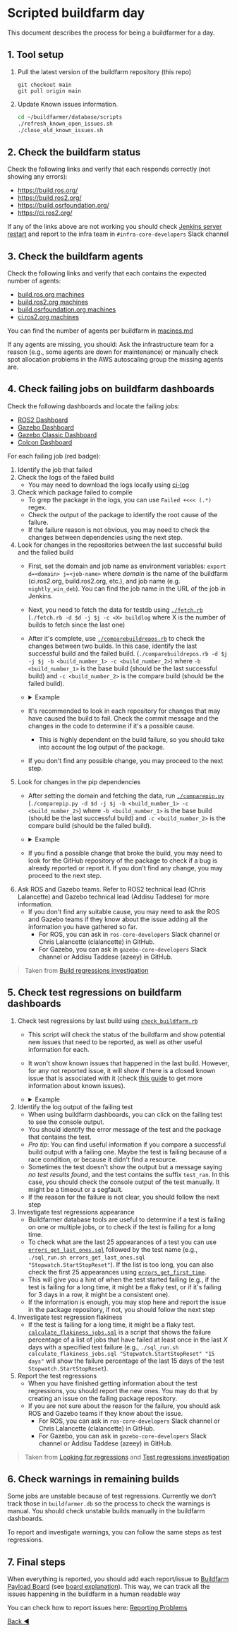 # Scripted buildfarm day

This document describes the process for being a buildfarmer for a day.

## 1. Tool setup

1. Pull the latest version of the buildfarm repository (this repo)
    ```
    git checkout main
    git pull origin main
    ```
2. Update Known issues information.

    ```bash
    cd ~/buildfarmer/database/scripts
    ./refresh_known_open_issues.sh
    ./close_old_known_issues.sh
    ```

## 2. Check the buildfarm status

Check the following links and verify that each responds correctly (not showing any errors):
* https://build.ros.org/
* https://build.ros2.org/
* https://build.osrfoundation.org/
* https://ci.ros2.org/

If any of the links above are not working you should check [Jenkins server restart](../infra/jenkins_server_restart.md) and report to the infra team in `#infra-core-developers` Slack channel

## 3. Check the buildfarm agents

Check the following links and verify that each contains the expected number of agents:
<ul>
<li><a href="https://build.ros.org/computer/">build.ros.org machines</a></li>
<li><a href="https://build.ros2.org/computer">build.ros2.org machines</a></li>
<li><a href="https://build.osrfoundation.org/computer/">build.osrfoundation.org machines</a></li>
<li><a href="https://ci.ros2.org/computer/">ci.ros2.org machines</a></li>
</ul>

You can find the number of agents per buildfarm in [macines.md](../../machines.md#nodes-list)

If any agents are missing, you should: Ask the infrastructure team for a reason (e.g., some agents are down for maintenance) or manually check spot allocation problems in the AWS autoscaling group the missing agents are.


## 4. Check failing jobs on buildfarm dashboards

Check the following dashboards and locate the failing jobs:

* [ROS2  Dashboard](https://github.com/osrf/buildfarmer/blob/main/ROS2.md)
* [Gazebo Dashboard](https://github.com/osrf/buildfarmer/blob/main/Ignition.md)
* [Gazebo Classic Dashboard](https://github.com/osrf/buildfarmer/blob/main/Gazebo.md)
* [Colcon Dashboard](https://github.com/osrf/buildfarmer/blob/main/Colcon.md)

For each failing job (red badge):
1. Identify the job that failed
2. Check the logs of the failed build
   * You may need to download the logs locally using [ci-log](./buildfarmer_triage_tools.md#ci-log)
3. Check which package failed to compile
   * To grep the package in the logs, you can use `Failed +<<< (.*)` regex.
   * Check the output of the package to identify the root cause of the failure.
   * If the failure reason is not obvious, you may need to check the changes between dependencies using the next step.
4. Look for changes in the repositories between the last successful build and the failed build
   * First, set the domain and job name as environment variables: `export d=<domain> j=<job-name>` where _domain_ is the name of the buildfarm (ci.ros2.org, build.ros2.org, etc.), and job name (e.g. `nightly_win_deb`). You can find the job name in the URL of the job in Jenkins.
   * Next, you need to fetch the data for testdb using [`./fetch.rb`](./buildfarmer_triage_tools.md#fetchrb) (`./fetch.rb -d $d -j $j -c <X> buildlog` where X is the number of builds to fetch since the last one)
   * After it's complete, use [`./comparebuildrepos.rb`](./buildfarmer_triage_tools.md#comparebuildreposrb) to check the changes between two builds. In this case, identify the last successful build and the failed build. (`./comparebuildrepos.rb -d $j -j $j -b <build_number_1> -c <build_number_2>`) where `-b <build_number_1>` is the base build (should be the last successful build) and `-c <build_number_2>` is the compare build (should be the failed build).
   * <details><summary>Example</summary>
    
     Check differences between build 100 and 101 of the `nightly_win_deb` job in the `ci.ros2.org` buildfarm:

     ```bash
     export d=ci.ros2.org j=nightly_win_deb
     ./fetch.rb -d $d -j $j -c 2 buildlog # Supposing the last build was 101
     ./comparebuildrepos.rb -d $d -j $j -b 100 -c 101
     ```

     </details>
   * It's recommended to look in each repository for changes that may have caused the build to fail. Check the commit message and the changes in the code to determine if it's a possible cause.
     * This is highly dependent on the build failure, so you should take into account the log output of the package.
   * If you don't find any possible change, you may proceed to the next step.
5. Look for changes in the pip dependencies
   * After setting the domain and fetching the data, run [`./comparepip.py`](./buildfarmer_triage_tools.md#comparepippy) (`./comparepip.py -d $d -j $j -b <build_number_1> -c <build_number_2>`) where `-b <build_number_1>` is the base build (should be the last successful build) and `-c <build_number_2>` is the compare build (should be the failed build).
   * <details><summary>Example</summary>
    
     Check differences between build 100 and 101 of the `nightly_win_deb` job in the `ci.ros2.org` buildfarm:

     ```bash
     export d=ci.ros2.org j=nightly_win_deb
     ./fetch.rb -d $d -j $j -c 2 buildlog # Supposing the last build was 101
     ./comparepip.py -d $d -j $j -b 100 -c 101
     ```

     </details>
   * If you find a possible change that broke the build, you may need to look for the GitHub repository of the package to check if a bug is already reported or report it. If you don't find any change, you may proceed to the next step.
6. Ask ROS and Gazebo teams. Refer to ROS2 technical lead (Chris Lalancette) and Gazebo technical lead (Addisu Taddese) for more information.
   * If you don't find any suitable cause, you may need to ask the ROS and Gazebo teams if they know about the issue adding all the information you have gathered so far.
     * For ROS, you can ask in `ros-core-developers` Slack channel or Chris Lalancette (clalancette) in GitHub.
     * For Gazebo, you can ask in `gazebo-core-developers` Slack channel or Addisu Taddese (azeey) in GitHub.
 
> Taken from [Build regressions investigation](./build_regressions_investigation.md#investigation-steps)


## 5. Check test regressions on buildfarm dashboards

1. Check test regressions by last build using [`check_buildfarm.rb`](./buildfarmer_triage_tools.md#check_buildfarmrb)
   * This script will check the status of the buildfarm and show potential new issues that need to be reported, as well as other useful information for each.
   * It won't show known issues that happened in the last build. However, for any not reported issue, it will show if there is a closed known issue that is associated with it (check [this guide](./known_issues.md) to get more information about known issues).
   * <details><summary>Example</summary>
     
     ```bash
     ./check_buildfarm.rb -e "performance connext rep fastrtps-dynamic"
     ```
     
      We exclude: performance, connext, repeated and fastrtps-dynamic jobs because those are a minor priority (and often contains a lot of test regressions that we don't need to check).

     </details>
2. Identify the log output of the failing test
   * When using buildfarm dashboards, you can click on the failing test to see the console output.
   * You should identify the error message of the test and the package that contains the test.
   * *Pro tip*: You can find useful information if you compare a successful build output with a failing one. Maybe the test is failing because of a race condition, or because it didn't find a resource.
   * Sometimes the test doesn't show the output but a message saying *no test results found*, and the test contains the suffix `test_ran`. In this case, you should check the console output of the test manually. It might be a timeout or a segfault.
   * If the reason for the failure is not clear, you should follow the next step
3. Investigate test regressions appearance
   * Buildfarmer database tools are useful to determine if a test is failing on one or multiple jobs, or to check if the test is failing for a long time.
   * To check what are the last 25 appearances of a test you can use [`errors_get_last_ones.sql`](./buildfarmer_triage_tools.md#errors_get_last_onessql) followed by the test name (e.g., `./sql_run.sh errors_get_last_ones.sql "Stopwatch.StartStopReset"`). If the list is too long, you can also check the first 25 appearances using [`errors_get_first_time`](./buildfarmer_triage_tools.md#errors_get_first_timesql).
   * This will give you a hint of when the test started failing (e.g., if the test is failing for a long time, it might be a flaky test, or if it's failing for 3 days in a row, it might be a consistent one).
   * If the information is enough, you may stop here and report the issue in the package repository, if not, you should follow the next step
4. Investigate test regression flakiness
   * If the test is failing for a long time, it might be a flaky test. [`calculate_flakiness_jobs.sql`](./buildfarmer_triage_tools.md#calculate_flakiness_jobssql) is a script that shows the failure percentage of a list of jobs that have failed at least once in the last *X* days with a specified test failure (e.g., `./sql_run.sh calculate_flakiness_jobs.sql "Stopwatch.StartStopReset" "15 days"` will show the failure percentage of the last 15 days of the test `Stopwatch.StartStopReset`).
5. Report the test regressions
   * When you have finished getting information about the test regressions, you should report the new ones. You may do that by creating an issue on the failing package repository.
   * If you are not sure about the reason for the failure, you should ask ROS and Gazebo teams if they know about the issue.
     * For ROS, you can ask in `ros-core-developers` Slack channel or Chris Lalancette (clalancette) in GitHub.
     * For Gazebo, you can ask in `gazebo-core-developers` Slack channel or Addisu Taddese (azeey) in GitHub.

> Taken from [Looking for regressions](./looking_for_regressions.md#3-check-test-regressions-in-the-buildfarm) and [Test regressions investigation](./test_regressions_investigation.md#investigation-steps)

## 6. Check warnings in remaining builds

Some jobs are unstable because of test regressions. Currently we don't track those in `buildfarmer.db` so the process to check the warnings is manual. You should check unstable builds manually in the buildfarm dashboards.

To report and investigate warnings, you can follow the same steps as test regressions.

## 7. Final steps

When everything is reported, you should add each report/issue to [Buildfarm Payload Board](https://github.com/orgs/osrf/projects/23/views/1) (see [board explanation](./reporting_problems.md#board-explanation)). This way, we can track all the issues happening in the buildfarm in a human readable way

You can check how to report issues here: [Reporting Problems](./reporting_problems.md)

[Back :arrow_backward: ](../index.md)
